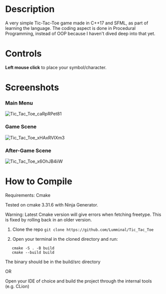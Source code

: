 # Description

A very simple Tic-Tac-Toe game made in C++17 and SFML, as part of learning the language. 
The coding aspect is done in Procedural Programming, instead of OOP because I haven't dived deep into that yet.

# Controls

**Left mouse click** to place your symbol/character.

# Screenshots

### Main Menu
![Tic_Tac_Toe_caRpRPet81](https://github.com/user-attachments/assets/41ceb9d6-db54-4504-845f-8d051212059c)
### Game Scene
![Tic_Tac_Toe_xHAxRVIXm3](https://github.com/user-attachments/assets/4d931eb0-205a-425c-9865-276285f6df73)
### After-Game Scene
![Tic_Tac_Toe_x6OhJB4iiW](https://github.com/user-attachments/assets/435f13c1-a91d-467d-8e5f-e48d6c1199d3)

# How to Compile

Requirements: Cmake

Tested on cmake 3.31.6 with Ninja Generator. 

Warning: Latest Cmake version will give errors when fetching freetype. This is fixed by rolling back in an older version.

1. Clone the repo ```git clone https://github.com/Lumminal/Tic_Tac_Toe```

2. Open your terminal in the cloned directory and run:
```
   cmake -S . -B build
   cmake --build build
```
The binary should be in the build/src directory

OR 

Open your IDE of choice and build the project through the internal tools (e.g. CLion)






